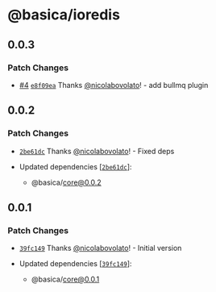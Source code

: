 # @basica/ioredis

## 0.0.3

### Patch Changes

- [#4](https://github.com/nicolabovolato/basica/pull/4) [`e8f09ea`](https://github.com/nicolabovolato/basica/commit/e8f09ea5ed42e17a1d809ebd57bb859896b42782) Thanks [@nicolabovolato](https://github.com/nicolabovolato)! - add bullmq plugin

## 0.0.2

### Patch Changes

- [`2be61dc`](https://github.com/nicolabovolato/basica/commit/2be61dc95150d2e8eaadd8de562d18f0644c979c) Thanks [@nicolabovolato](https://github.com/nicolabovolato)! - Fixed deps

- Updated dependencies [[`2be61dc`](https://github.com/nicolabovolato/basica/commit/2be61dc95150d2e8eaadd8de562d18f0644c979c)]:
  - @basica/core@0.0.2

## 0.0.1

### Patch Changes

- [`39fc149`](https://github.com/nicolabovolato/basica/commit/39fc14933b633a7ad0177e556bd03092d9f05815) Thanks [@nicolabovolato](https://github.com/nicolabovolato)! - Initial version

- Updated dependencies [[`39fc149`](https://github.com/nicolabovolato/basica/commit/39fc14933b633a7ad0177e556bd03092d9f05815)]:
  - @basica/core@0.0.1
